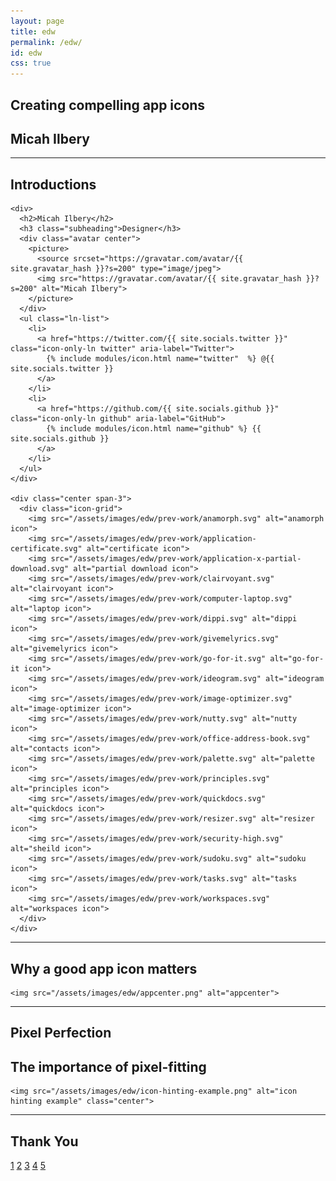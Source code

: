 ```yaml
---
layout: page
title: edw
permalink: /edw/
id: edw
css: true
---
```

<section id="slide-1" class="slide grid">
  <div class="center title">
    <h1 class="accent-lined">Creating compelling app icons</h1>
    <h2 class="subheading">Micah Ilbery</h2>
  </div>
</section>

<hr>

<section id="slide-2" class="slide grid">
  <div class="center grid fourths stack-md">
    <div class="span-4 title">
      <h1 class="accent-lined">Introductions</h1>
    </div>

    <div>
      <h2>Micah Ilbery</h2>
      <h3 class="subheading">Designer</h3>
      <div class="avatar center">
        <picture>
          <source srcset="https://gravatar.com/avatar/{{ site.gravatar_hash }}?s=200" type="image/jpeg">
          <img src="https://gravatar.com/avatar/{{ site.gravatar_hash }}?s=200" alt="Micah Ilbery">
        </picture>
      </div>
      <ul class="ln-list">
        <li>
          <a href="https://twitter.com/{{ site.socials.twitter }}" class="icon-only-ln twitter" aria-label="Twitter">
            {% include modules/icon.html name="twitter"  %} @{{ site.socials.twitter }}
          </a>
        </li>
        <li>
          <a href="https://github.com/{{ site.socials.github }}" class="icon-only-ln github" aria-label="GitHub">
            {% include modules/icon.html name="github" %} {{ site.socials.github }}
          </a>
        </li>
      </ul>
    </div>

    <div class="center span-3">
      <div class="icon-grid">
        <img src="/assets/images/edw/prev-work/anamorph.svg" alt="anamorph icon">
        <img src="/assets/images/edw/prev-work/application-certificate.svg" alt="certificate icon">
        <img src="/assets/images/edw/prev-work/application-x-partial-download.svg" alt="partial download icon">
        <img src="/assets/images/edw/prev-work/clairvoyant.svg" alt="clairvoyant icon">
        <img src="/assets/images/edw/prev-work/computer-laptop.svg" alt="laptop icon">
        <img src="/assets/images/edw/prev-work/dippi.svg" alt="dippi icon">
        <img src="/assets/images/edw/prev-work/givemelyrics.svg" alt="givemelyrics icon">
        <img src="/assets/images/edw/prev-work/go-for-it.svg" alt="go-for-it icon">
        <img src="/assets/images/edw/prev-work/ideogram.svg" alt="ideogram icon">
        <img src="/assets/images/edw/prev-work/image-optimizer.svg" alt="image-optimizer icon">
        <img src="/assets/images/edw/prev-work/nutty.svg" alt="nutty icon">
        <img src="/assets/images/edw/prev-work/office-address-book.svg" alt="contacts icon">
        <img src="/assets/images/edw/prev-work/palette.svg" alt="palette icon">
        <img src="/assets/images/edw/prev-work/principles.svg" alt="principles icon">
        <img src="/assets/images/edw/prev-work/quickdocs.svg" alt="quickdocs icon">
        <img src="/assets/images/edw/prev-work/resizer.svg" alt="resizer icon">
        <img src="/assets/images/edw/prev-work/security-high.svg" alt="sheild icon">
        <img src="/assets/images/edw/prev-work/sudoku.svg" alt="sudoku icon">
        <img src="/assets/images/edw/prev-work/tasks.svg" alt="tasks icon">
        <img src="/assets/images/edw/prev-work/workspaces.svg" alt="workspaces icon">
      </div>
    </div>
  </div>
</section>

<hr>

<section id="slide-3" class="slide grid">
  <div class="grid center">
    <div class="title">
      <h1 class="accent-lined">Why a good app icon matters</h1>
    </div>

    <img src="/assets/images/edw/appcenter.png" alt="appcenter">
  </div>
</section>

<hr>

<section id="slide-4" class="slide grid">
  <div class="grid center">
    <div class="title">
      <h1 class="accent-lined">Pixel Perfection</h1>
      <h2 class="subheading">The importance of pixel-fitting</h2>
    </div>

    <img src="/assets/images/edw/icon-hinting-example.png" alt="icon hinting example" class="center">
  </div>
</section>

<hr>

<section id="slide-5" class="slide grid">
  <div class="center title">
    <h1 class="accent-lined">Thank You</h1>
  </div>
</section>

<div id="slide-select" class="dark">
  <a href="#slide-1" class="btn slide-sel-btn">1</a>
  <a href="#slide-2" class="btn slide-sel-btn">2</a>
  <a href="#slide-3" class="btn slide-sel-btn">3</a>
  <a href="#slide-4" class="btn slide-sel-btn">4</a>
  <a href="#slide-5" class="btn slide-sel-btn">5</a>
</div>
